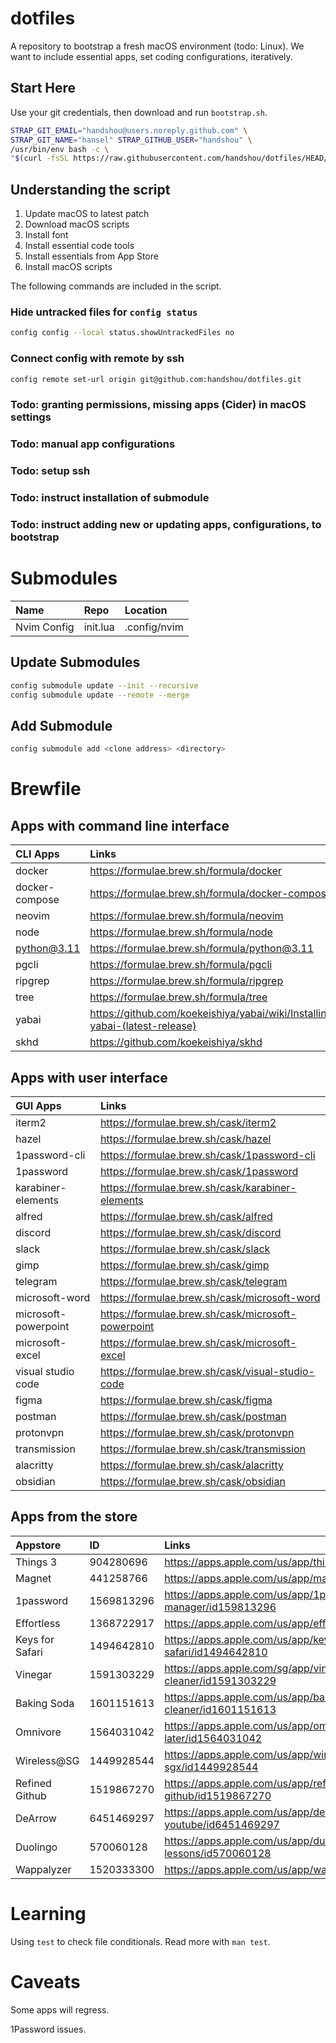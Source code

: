 # dotfiles

A repository to bootstrap a fresh macOS environment (todo: Linux). 
We want to include essential apps, set coding configurations, iteratively.

## Start Here

Use your git credentials, then download and run `bootstrap.sh`.

```bash
STRAP_GIT_EMAIL="handshou@users.noreply.github.com" \
STRAP_GIT_NAME="hansel" STRAP_GITHUB_USER="handshou" \
/usr/bin/env bash -c \
"$(curl -fsSL https://raw.githubusercontent.com/handshou/dotfiles/HEAD/bootstrap.sh)"
```

## Understanding the script

1. Update macOS to latest patch
1. Download macOS scripts
1. Install font
1. Install essential code tools
1. Install essentials from App Store
1. Install macOS scripts

The following commands are included in the script.

### Hide untracked files for `config status`

```bash
config config --local status.showUntrackedFiles no
```

### Connect config with remote by ssh

```bash
config remote set-url origin git@github.com:handshou/dotfiles.git
```

### Todo: granting permissions, missing apps (Cider) in macOS settings

### Todo: manual app configurations

### Todo: setup ssh

### Todo: instruct installation of submodule

### Todo: instruct adding new or updating apps, configurations, to bootstrap 

# Submodules

|Name|Repo|Location|
|:---|:---|:-------|
|Nvim Config|init.lua|.config/nvim|

## Update Submodules
```bash
config submodule update --init --recursive
config submodule update --remote --merge
```

## Add Submodule
```bash
config submodule add <clone address> <directory>

```
# Brewfile

## Apps with command line interface

|CLI Apps       |Links        |
|:--------------|:------------|
|docker         |https://formulae.brew.sh/formula/docker |
|docker-compose |https://formulae.brew.sh/formula/docker-compose |
|neovim         |https://formulae.brew.sh/formula/neovim |
|node           |https://formulae.brew.sh/formula/node |
|python@3.11    |https://formulae.brew.sh/formula/python@3.11 |
|pgcli          |https://formulae.brew.sh/formula/pgcli |
|ripgrep        |https://formulae.brew.sh/formula/ripgrep |
|tree           |https://formulae.brew.sh/formula/tree |
|yabai          |https://github.com/koekeishiya/yabai/wiki/Installing-yabai-(latest-release) |
|skhd           |https://github.com/koekeishiya/skhd |

## Apps with user interface

|GUI Apps       |Links        |
|:--------------|:------------|
|iterm2         |https://formulae.brew.sh/cask/iterm2 |
|hazel          |https://formulae.brew.sh/cask/hazel |
|1password-cli  |https://formulae.brew.sh/cask/1password-cli |
|1password      |https://formulae.brew.sh/cask/1password |
|karabiner-elements| https://formulae.brew.sh/cask/karabiner-elements |
|alfred         |https://formulae.brew.sh/cask/alfred |
|discord        |https://formulae.brew.sh/cask/discord |
|slack          |https://formulae.brew.sh/cask/slack |
|gimp           |https://formulae.brew.sh/cask/gimp |
|telegram       |https://formulae.brew.sh/cask/telegram |
|microsoft-word |https://formulae.brew.sh/cask/microsoft-word |
|microsoft-powerpoint|https://formulae.brew.sh/cask/microsoft-powerpoint |
|microsoft-excel|https://formulae.brew.sh/cask/microsoft-excel |
|visual studio code|https://formulae.brew.sh/cask/visual-studio-code |
|figma          |https://formulae.brew.sh/cask/figma |
|postman        |https://formulae.brew.sh/cask/postman |
|protonvpn      |https://formulae.brew.sh/cask/protonvpn |
|transmission   |https://formulae.brew.sh/cask/transmission |
|alacritty      |https://formulae.brew.sh/cask/alacritty |
|obsidian       |https://formulae.brew.sh/cask/obsidian |

## Apps from the store

|Appstore       |ID             |Links          |
|:--------------|:--------------|:--------------|
|Things 3       |904280696      |https://apps.apple.com/us/app/things-3/id904280696 |
|Magnet         |441258766      |https://apps.apple.com/us/app/magnet/id441258766 |
|1password      |1569813296     |https://apps.apple.com/us/app/1password-password-manager/id159813296 |
|Effortless     |1368722917     |https://apps.apple.com/us/app/effortless/id1368722917 |
|Keys for Safari|1494642810     |https://apps.apple.com/us/app/keys-for-safari/id1494642810 |
|Vinegar        |1591303229     |https://apps.apple.com/sg/app/vinegar-tube-cleaner/id1591303229 |
|Baking Soda    |1601151613     |https://apps.apple.com/us/app/baking-soda-tube-cleaner/id1601151613 |
|Omnivore       |1564031042     |https://apps.apple.com/us/app/omnivore-read-it-later/id1564031042 |
|Wireless@SG    |1449928544     |https://apps.apple.com/us/app/wireless-sgx/id1449928544 |
|Refined Github |1519867270     |https://apps.apple.com/us/app/refined-github/id1519867270 |
|DeArrow        |6451469297     |https://apps.apple.com/us/app/dearrow-for-youtube/id6451469297 |
|Duolingo       |570060128      |https://apps.apple.com/us/app/duolingo-language-lessons/id570060128 |
|Wappalyzer     |1520333300     |https://apps.apple.com/us/app/wappalyzer/id1520333300 |

# Learning

Using `test` to check file conditionals. Read more with `man test`.

# Caveats

Some apps will regress.

1Password issues.

